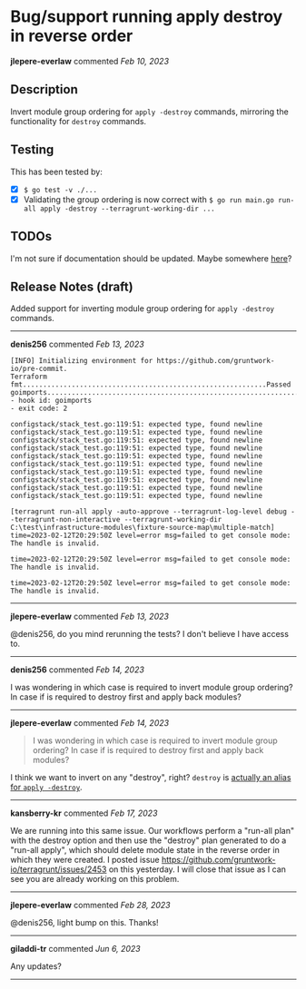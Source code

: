 # Bug/support running apply destroy in reverse order

**jlepere-everlaw** commented *Feb 10, 2023*

## Description

Invert module group ordering for `apply -destroy` commands, mirroring the functionality for `destroy` commands.

## Testing
This has been tested by:
- [x] `$ go test -v ./...`
- [x] Validating the group ordering is now correct with `$ go run main.go run-all apply -destroy --terragrunt-working-dir ...`

## TODOs
I'm not sure if documentation should be updated. Maybe somewhere [here](https://terragrunt.gruntwork.io/docs/features/execute-terraform-commands-on-multiple-modules-at-once/)?

## Release Notes (draft)

Added support for inverting module group ordering for `apply -destroy` commands.
<br />
***


**denis256** commented *Feb 13, 2023*


```
[INFO] Initializing environment for https://github.com/gruntwork-io/pre-commit.
Terraform fmt............................................................Passed
goimports................................................................Failed
- hook id: goimports
- exit code: 2

configstack/stack_test.go:119:51: expected type, found newline
configstack/stack_test.go:119:51: expected type, found newline
configstack/stack_test.go:119:51: expected type, found newline
configstack/stack_test.go:119:51: expected type, found newline
configstack/stack_test.go:119:51: expected type, found newline
configstack/stack_test.go:119:51: expected type, found newline
configstack/stack_test.go:119:51: expected type, found newline
configstack/stack_test.go:119:51: expected type, found newline
configstack/stack_test.go:119:51: expected type, found newline
configstack/stack_test.go:119:51: expected type, found newline
```


```
[terragrunt run-all apply -auto-approve --terragrunt-log-level debug --terragrunt-non-interactive --terragrunt-working-dir C:\test\infrastructure-modules\fixture-source-map\multiple-match]
time=2023-02-12T20:29:50Z level=error msg=failed to get console mode: The handle is invalid.

time=2023-02-12T20:29:50Z level=error msg=failed to get console mode: The handle is invalid.

time=2023-02-12T20:29:50Z level=error msg=failed to get console mode: The handle is invalid.
```
***

**jlepere-everlaw** commented *Feb 13, 2023*

@denis256, do you mind rerunning the tests? I don't believe I have access to.
***

**denis256** commented *Feb 14, 2023*

I was wondering in which case is required to invert module group ordering?
In case if is required to destroy first and apply back modules?
***

**jlepere-everlaw** commented *Feb 14, 2023*

> I was wondering in which case is required to invert module group ordering? In case if is required to destroy first and apply back modules?

I think we want to invert on any "destroy", right? `destroy` is [actually an alias for `apply -destroy`](https://developer.hashicorp.com/terraform/cli/commands/destroy).
***

**kansberry-kr** commented *Feb 17, 2023*

We are running into this same issue. Our workflows perform a "run-all plan" with the destroy option and then use the "destroy" plan generated to do a "run-all apply", which should delete module state in the reverse order in which they were created. I posted issue https://github.com/gruntwork-io/terragrunt/issues/2453 on this yesterday. I will close that issue as I can see you are already working on this problem.
***

**jlepere-everlaw** commented *Feb 28, 2023*

@denis256, light bump on this. Thanks!
***

**giladdi-tr** commented *Jun 6, 2023*

Any updates?
***

